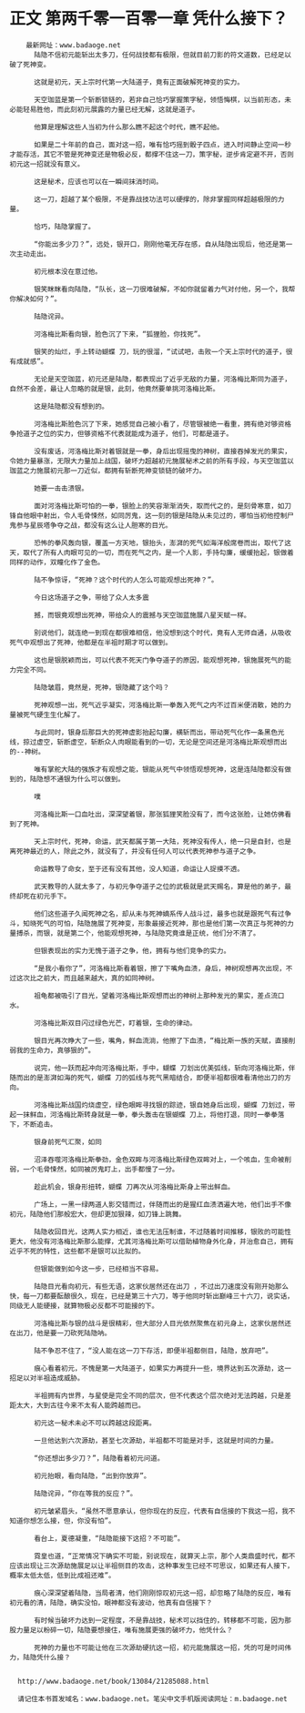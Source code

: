 # 正文 第两千零一百零一章 凭什么接下？
        最新网址：www.badaoge.net
          陆隐不信初元能斩出太多刀，任何战技都有极限，但就目前刀影的符文道数，已经足以破了死神变。
      
          这就是初元，天上宗时代第一大陆道子，竟有正面破解死神变的实力。
      
          天空珈蓝是第一个斩断锁链的，若非自己恰巧掌握策字秘，领悟悔棋，以当前形态，未必能轻易胜他，而此刻初元展露的力量已经无解，这就是道子。
      
          他算是理解这些人当初为什么那么瞧不起这个时代，瞧不起他。
      
          如果是二十年前的自己，面对这一招，唯有恰巧摇到骰子四点，进入时间静止空间一秒才能存活，其它不管是死神变还是物极必反，都撑不住这一刀，策字秘，逆步肯定避不开，否则初元这一招就没有意义。
      
          这是秘术，应该也可以在一瞬间抹消时间。
      
          这一刀，超越了某个极限，不是靠战技功法可以硬撑的，除非掌握同样超越极限的力量。
      
          恰巧，陆隐掌握了。
      
          “你能出多少刀？”，远处，银开口，刚刚他毫无存在感，自从陆隐出现后，他还是第一次主动走出。
      
          初元根本没在意过他。
      
          银笑眯眯看向陆隐，“队长，这一刀很难破解，不如你就留着力气对付他，另一个，我帮你解决如何？”。
      
          陆隐诧异。
      
          河洛梅比斯看向银，脸色沉了下来，“狐狸脸，你找死”。
      
          银笑的灿烂，手上转动蝴蝶 刀，玩的很溜，“试试吧，击败一个天上宗时代的道子，很有成就感”。
      
          无论是天空珈蓝，初元还是陆隐，都表现出了近乎无敌的力量，河洛梅比斯同为道子，自然不会差，最让人忽略的就是银，此刻，他竟然要单挑河洛梅比斯。
      
          这是陆隐都没有想到的。
      
          河洛梅比斯脸色沉了下来，她感觉自己被小看了，尽管银被绝一看重，拥有绝对够资格争抢道子之位的实力，但够资格不代表就能成为道子，他们，可都是道子。
      
          没有废话，河洛梅比斯对着银就是一拳，身后出现摇曳的神树，直接吞掉发光的果实，令她力量暴涨，无限大力量加上战国，破坏力超越初元施展秘术之前的所有手段，与天空珈蓝以珈蓝之力施展初元那一刀近似，都拥有斩断死神变锁链的破坏力。
      
          她要一击击溃银。
      
          面对河洛梅比斯可怕的一拳，银脸上的笑容渐渐消失，取而代之的，是刻骨寒意，如刀锋自他眼中射出，令人毛骨悚然，如同厉鬼，这一刻的银是陆隐从未见过的，哪怕当初他控制尸鬼参与星辰塔争夺之战，都没有这么让人胆寒的目光。
      
          恐怖的拳风轰向银，覆盖一方天地，银抬头，澎湃的死气如海洋般席卷而出，取代了这天，取代了所有人肉眼可见的一切，而在死气之内，是一个人影，手持勾廉，缓缓抬起，银做着同样的动作，双瞳化作了金色。
      
          陆不争惊讶，“死神？这个时代的人怎么可能观想出死神？”。
      
          今日这场道子之争，带给了众人太多震
      
          撼，而银竟观想出死神，带给众人的震撼与天空珈蓝施展八星天赋一样。
      
          别说他们，就连绝一到现在都很难相信，他没想到这个时代，竟有人无师自通，从吸收死气中观想出了死神，他都是在半祖时期才可以做到。
      
          这也是银脱颖而出，可以代表不死天门争夺道子的原因，能观想死神，银施展死气的能力完全不同。
      
          陆隐皱眉，竟然是，死神，银隐藏了这个吗？
      
          死神观想一出，死气近乎凝实，河洛梅比斯一拳轰入死气之内不过百米便消散，她的力量被死气硬生生化解了。
      
          与此同时，银身后那巨大的死神虚影抬起勾廉，横斩而出，带动死气化作一条黑色光线，掠过虚空，斩断虚空，斩断众人肉眼能看到的一切，无论是空间还是河洛梅比斯观想而出的--神树。
      
          唯有掌舵大陆的强族才有观想之能，银能从死气中领悟观想死神，这是连陆隐都没有做到的，陆隐想不通银为什么可以做到。
      
          噗
      
          河洛梅比斯一口血吐出，深深望着银，那张狐狸笑脸没有了，而今这张脸，让她仿佛看到了死神。
      
          天上宗时代，死神，命运，武天都属于第一大陆，死神没有传人，绝一只是自封，也是离死神最近的人，除此之外，就没有了，并没有任何人可以代表死神参与道子之争。
      
          命运教导了命女，至于还有没有其他，没人知道，命运让人捉摸不透。
      
          武天教导的人就太多了，与初元争夺道子之位的武极就是武天赐名，算是他的弟子，最终却死在初元手下。
      
          他们这些道子久闻死神之名，却从未与死神嫡系传人战斗过，最多也就是跟死气有过争斗，知晓死气的可怕，陆隐施展了死神变，形象最接近死神，那也是他们第一次真正与死神的力量搏杀，而银，就是第二个，他能观想死神，与陆隐究竟谁是正统，他们分不清了。
      
          但银表现出的实力无愧于道子之争，他，拥有与他们竞争的实力。
      
          “是我小看你了”，河洛梅比斯看着银，擦了下嘴角血渍，身后，神树观想再次出现，不过这次比之前大，而且越来越大，真的如同神树。
      
          祖龟都被吸引了目光，望着河洛梅比斯观想而出的神树上那种发光的果实，差点流口水。
      
          河洛梅比斯双目闪过绿色光芒，盯着银，生命的律动。
      
          银目光再次睁大了一些，嘴角，鲜血流淌，他擦了下血渍，“梅比斯一族的天赋，直接削弱我的生命力，真够狠的”。
      
          说完，他一跃而起冲向河洛梅比斯，手中，蝴蝶 刀划出优美弧线，斩向河洛梅比斯，伴随而出的是澎湃如海的死气，蝴蝶 刀的弧线与死气黑暗结合，即便半祖都很难看清他出刀的方向。
      
          河洛梅比斯战国灼烧虚空，绿色眼眸寻找银的踪迹，银自她身后出现，蝴蝶 刀划过，带起一抹鲜血，河洛梅比斯转身就是一拳，拳头轰击在银蝴蝶 刀上，将他打退，同时一拳拳落下，不断追击。
      
          银身前死气汇聚，如同
      
          沼泽吞噬河洛梅比斯拳劲，金色双眸与河洛梅比斯绿色双眸对上，一个咳血，生命被削弱，一个毛骨悚然，如同被厉鬼盯上，出手都慢了一分。
      
          趁此机会，银身形扭转，蝴蝶 刀再次从河洛梅比斯身上带出鲜血。
      
          广场上，一黑一绿两道人影交错而过，伴随而出的是猩红血渍洒遍大地，他们出手不像初元，陆隐他们那般宏大，但却更加狠辣，如刀锋上跳舞。
      
          陆隐收回目光，这两人实力相近，谁也无法压制谁，不过随着时间推移，银败的可能性更大，他没有河洛梅比斯那么能撑，尤其河洛梅比斯可以借助植物身外化身，并治愈自己，拥有近乎不死的特性，这些都不是银可以比拟的。
      
          但银能做到如今这一步，已经相当不容易。
      
          陆隐目光看向初元，有些无语，这家伙居然还在出刀 ，不过出刀速度没有刚开始那么快，每一刀都要酝酿很久，现在，已经是第三十六刀，等于他同时斩出巅峰三十六刀，说实话，同级无人能硬接，就算物极必反都不可能接的下。
      
          河洛梅比斯与银的战斗是很精彩，但大部分人目光依然聚焦在初元身上，这家伙居然还在出刀，他是要一刀砍死陆隐呐。
      
          陆不争忍不住了，“没人能在这一刀下存活，即便半祖都侧目，陆隐，放弃吧”。
      
          痕心看着初元，不愧是第一大陆道子，如果实力再提升一些，境界达到五次源劫，这一招足以对半祖造成威胁。
      
          半祖拥有内世界，与星使是完全不同的层次，但不代表这个层次绝对无法跨越，只是差距太大，大到古往今来不太有人能跨越而已。
      
          初元这一秘术未必不可以跨越这段距离。
      
          一旦他达到六次源劫，甚至七次源劫，半祖都不可能是对手，这就是时间的力量。
      
          “你还想出多少刀？”，陆隐看着初元问道。
      
          初元抬眼，看向陆隐，“出到你放弃”。
      
          陆隐诧异，“你在等我的反应？”。
      
          初元皱紧眉头，“虽然不愿意承认，但你现在的反应，代表有自信接的下我这一招，我不知道你想怎么接，但，你没有怕”。
      
          看台上，夏德凝重，“陆隐能接下这招？不可能”。
      
          霓皇也道，“正常情况下确实不可能，别说现在，就算天上宗，那个人类鼎盛时代，都不应该出现让三次源劫施展足以让半祖侧目的攻击，这种事发生已经不可思议，如果还有人接下，概率太低太低，低到比成祖还难”。
      
          痕心深深望着陆隐，当局者清，他们刚刚惊叹初元这一招，却忽略了陆隐的反应，唯有初元看的清，陆隐，确实没怕，眼神都没有波动，他真有自信接下？
      
          有时候当破坏力达到一定程度，不是靠战技，秘术可以挡住的，转移都不可能，因为那股力量足以粉碎一切，陆隐要想接住，唯有施展更强的破坏力，他凭什么？
      
          死神的力量也不可能让他在三次源劫硬抗这一招，初元能施展这一招，凭的可是时间伟力，陆隐凭什么接？
      
      
      http://www.badaoge.net/book/13084/21285088.html
      
      请记住本书首发域名：www.badaoge.net。笔尖中文手机版阅读网址：m.badaoge.net
